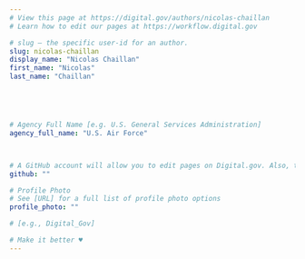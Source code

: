 ```yaml
---
# View this page at https://digital.gov/authors/nicolas-chaillan
# Learn how to edit our pages at https://workflow.digital.gov

# slug — the specific user-id for an author.
slug: nicolas-chaillan
display_name: "Nicolas Chaillan"
first_name: "Nicolas"
last_name: "Chaillan"





# Agency Full Name [e.g. U.S. General Services Administration]
agency_full_name: "U.S. Air Force"



# A GitHub account will allow you to edit pages on Digital.gov. Also, the image used in your GitHub account can be used to populate your digital.gov profile photo. Learn more about getting a Github account at [URL]
github: ""

# Profile Photo
# See [URL] for a full list of profile photo options
profile_photo: ""

# [e.g., Digital_Gov]

# Make it better ♥
---
```

